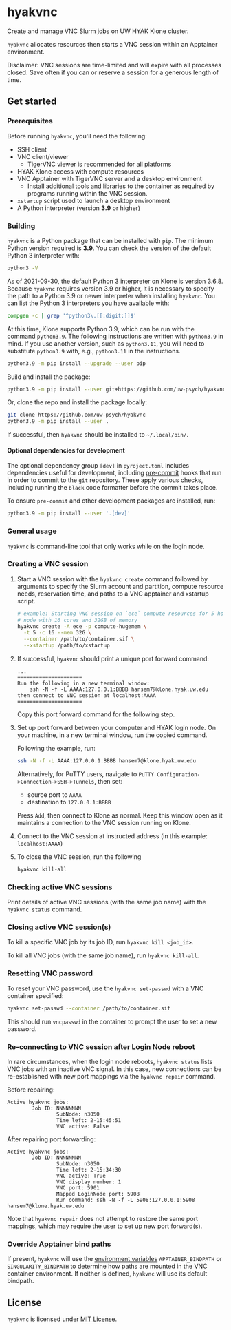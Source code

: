 # hyakvnc

Create and manage VNC Slurm jobs on UW HYAK Klone cluster.

`hyakvnc` allocates resources then starts a VNC session within an Apptainer environment.

Disclaimer: VNC sessions are time-limited and will expire with all processes closed. Save often if you can or reserve a session for a generous length of time.

## Get started

### Prerequisites

Before running `hyakvnc`, you'll need the following:

- SSH client
- VNC client/viewer
  - TigerVNC viewer is recommended for all platforms
- HYAK Klone access with compute resources
- VNC Apptainer with TigerVNC server and a desktop environment
  - Install additional tools and libraries to the container as required by programs running within the VNC session.
- `xstartup` script used to launch a desktop environment
- A Python interpreter (version **3.9** or higher)

### Building

`hyakvnc` is a Python package that can be installed with `pip`. The minimum Python version required is **3.9**. You can check the version of the default Python 3 interpreter with:

```bash
python3 -V
```

As of 2021-09-30, the default Python 3 interpreter on Klone is version 3.6.8. Because `hyakvnc` requires version 3.9 or higher, it is necessary to specify the path to a Python 3.9 or newer interpreter when installing `hyakvnc`. You can list the Python 3 interpreters you have available with:

```bash
compgen -c | grep '^python3\.[[:digit:]]$'
```

At this time, Klone supports Python 3.9, which can be run with the command `python3.9`. The following instructions are written with `python3.9` in mind. If you use another version, such as `python3.11`, you will need to substitute `python3.9` with, e.g., `python3.11` in the instructions.

```bash
python3.9 -m pip install --upgrade --user pip
```

Build and install the package:

```bash
python3.9 -m pip install --user git+https://github.com/uw-psych/hyakvnc
```

Or, clone the repo and install the package locally:

```bash
git clone https://github.com/uw-psych/hyakvnc
python3.9 -m pip install --user .
```

If successful, then `hyakvnc` should be installed to `~/.local/bin/`.

#### Optional dependencies for development

The optional dependency group `[dev]` in `pyroject.toml` includes dependencies useful for development, including [pre-commit](https://pre-commit.com/) hooks that run in order to commit to the `git` repository. These apply various checks, including running the `black` code formatter before the commit takes place.

To ensure `pre-commit` and other development packages are installed, run:

```bash
python3.9 -m pip install --user '.[dev]'
```

### General usage

`hyakvnc` is command-line tool that only works while on the login node.

### Creating a VNC session

1. Start a VNC session with the `hyakvnc create` command followed by arguments to specify the Slurm account and partition, compute resource needs, reservation time, and paths to a VNC apptainer and xstartup script.

   ```bash
   # example: Starting VNC session on `ece` compute resources for 5 hours on a
   # node with 16 cores and 32GB of memory
   hyakvnc create -A ece -p compute-hugemem \
     -t 5 -c 16 --mem 32G \
     --container /path/to/container.sif \
     --xstartup /path/to/xstartup
    ```

2. If successful, `hyakvnc` should print a unique port forward command:

   ```text
   ...
   =====================
   Run the following in a new terminal window:
       ssh -N -f -L AAAA:127.0.0.1:BBBB hansem7@klone.hyak.uw.edu
   then connect to VNC session at localhost:AAAA
   =====================
   ```

    Copy this port forward command for the following step.

3. Set up port forward between your computer and HYAK login node. On your machine, in a new terminal window, run the copied command.

    Following the example, run:

   ```bash
   ssh -N -f -L AAAA:127.0.0.1:BBBB hansem7@klone.hyak.uw.edu
   ```

   Alternatively, for PuTTY users, navigate to `PuTTY Configuration->Connection->SSH->Tunnels`, then set:
   - source port to `AAAA`
   - destination to `127.0.0.1:BBBB`

   Press `Add`, then connect to Klone as normal. Keep this window open as it maintains a connection to the VNC session running on Klone.

4. Connect to the VNC session at instructed address (in this example:
   `localhost:AAAA`)

5. To close the VNC session, run the following

   ```bash
   hyakvnc kill-all
   ```

### Checking active VNC sessions

Print details of active VNC sessions (with the same job name) with the `hyakvnc status` command.

### Closing active VNC session(s)

To kill a specific VNC job by its job ID, run `hyakvnc kill <job_id>`.

To kill all VNC jobs (with the same job name), run `hyakvnc kill-all`.

### Resetting VNC password

To reset your VNC password, use the `hyakvnc set-passwd` with a VNC container specified:

```bash
hyakvnc set-passwd --container /path/to/container.sif
```

This should run `vncpasswd` in the container to prompt the user to set a new password.

### Re-connecting to VNC session after Login Node reboot

In rare circumstances, when the login node reboots, `hyakvnc status` lists VNC jobs with an inactive VNC signal. In this case, new connections can be re-established with new port mappings via the `hyakvnc repair` command.

Before repairing:

```text
Active hyakvnc jobs:
        Job ID: NNNNNNNN
                SubNode: n3050
                Time left: 2-15:45:51
                VNC active: False
```

After repairing port forwarding:

```text
Active hyakvnc jobs:
        Job ID: NNNNNNNN
                SubNode: n3050
                Time left: 2-15:34:30
                VNC active: True
                VNC display number: 1
                VNC port: 5901
                Mapped LoginNode port: 5908
                Run command: ssh -N -f -L 5908:127.0.0.1:5908 hansem7@klone.hyak.uw.edu
```

Note that `hyakvnc repair` does not attempt to restore the same port mappings, which may require the user to set up new port forward(s).

### Override Apptainer bind paths

If present, `hyakvnc` will use the [environment variables](https://tldp.org/LDP/Bash-Beginners-Guide/html/sect_03_02.html)  `APPTAINER_BINDPATH` or `SINGULARITY_BINDPATH` to determine how paths are mounted in the VNC container environment. If neither is defined, `hyakvnc` will use its default bindpath.

## License

`hyakvnc` is licensed under [MIT License](LICENSE).
